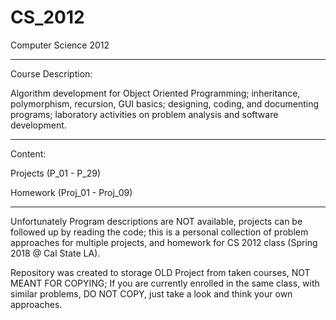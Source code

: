 # CS_2012

Computer Science 2012
**********************************************************************************************************************************
Course Description:

Algorithm development for Object Oriented Programming; inheritance, polymorphism, recursion, GUI basics; designing, coding, and documenting programs; laboratory activities on problem analysis and software development.
**********************************************************************************************************************************
Content:

Projects (P_01 - P_29)

Homework (Proj_01 - Proj_09)
**********************************************************************************************************************************
Unfortunately Program descriptions are NOT available, projects can be followed up by reading the code; this is a personal collection of problem approaches for multiple projects, and homework for CS 2012 class (Spring 2018 @ Cal State LA).

Repository was created to storage OLD Project from taken courses, NOT MEANT FOR COPYING; If you are currently enrolled in the same class, with similar problems, DO NOT COPY, just take a look and think your own approaches.
